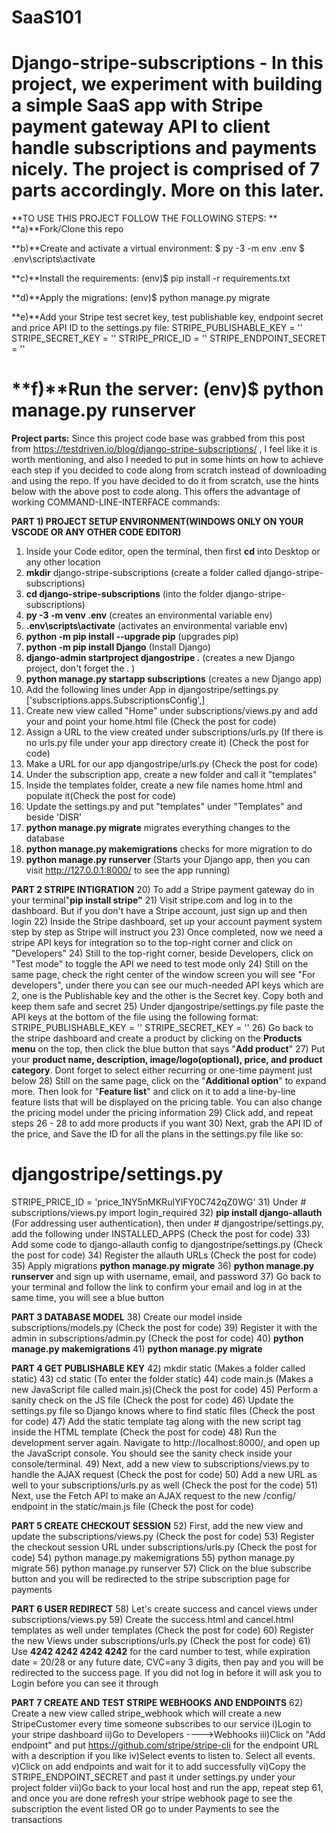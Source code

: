 # SaaS101
Django-stripe-subscriptions - In this project, we experiment with building a simple SaaS app with Stripe payment gateway API to client handle subscriptions and payments nicely.
The project is comprised of 7 parts accordingly. More on this later.
======================================================================================================================================
**TO USE THIS PROJECT FOLLOW THE FOLLOWING STEPS:
**
**a)**Fork/Clone this repo

**b)**Create and activate a virtual environment:
$ py -3 -m env .env
$ .env\scripts\activate

**c)**Install the requirements:
(env)$ pip install -r requirements.txt

**d)**Apply the migrations:
(env)$ python manage.py migrate

**e)**Add your Stripe test secret key, test publishable key, endpoint secret and price API ID to the settings.py file:
STRIPE_PUBLISHABLE_KEY = '<your test publishable key here>'
STRIPE_SECRET_KEY = '<your test secret key here>'
STRIPE_PRICE_ID = '<your price api id here>'
STRIPE_ENDPOINT_SECRET = '<your endpoint secret here>'

**f)**Run the server:
(env)$ python manage.py runserver
=======================================================================================================================================
**Project parts:**
Since this project code base was grabbed from this post from https://testdriven.io/blog/django-stripe-subscriptions/ , I feel like it is worth mentioning, and also I needed to put in some hints on how to achieve each step if you decided to code along from scratch instead of downloading and using the repo.
If you have decided to do it from scratch, use the hints below with the above post to code along. This offers the advantage of working COMMAND-LINE-INTERFACE commands:

**PART 1)
PROJECT SETUP ENVIRONMENT(WINDOWS ONLY ON YOUR VSCODE OR ANY OTHER CODE EDITOR)**
1) Inside your Code editor, open the terminal, then first **cd** into Desktop or any other location
2) **mkdir** django-stripe-subscriptions (create a folder called django-stripe-subscriptions)
3) **cd django-stripe-subscriptions** (into the folder django-stripe-subscriptions)
4) **py -3 -m venv .env** (creates an environmental variable env)
5) **.env\scripts\activate** (activates an environmental variable env)
6) **python -m pip install --upgrade pip** (upgrades pip)
7) **python -m pip install Django** (Install Django)
8) **django-admin startproject djangostripe .** (creates a new Django project, don't forget the . )
9) **python manage.py startapp subscriptions** (creates a new Django app)
10) Add the following lines under App in djangostripe/settings.py ['subscriptions.apps.SubscriptionsConfig',]
11) Create new view called "Home" under subscriptions/views.py and add your and point your home.html file (Check the post for code)
12) Assign a URL to the view created under subscriptions/urls.py (If there is no urls.py file under your app directory create it) (Check the post for code)
13) Make a URL for our app djangostripe/urls.py (Check the post for code)
14) Under the subscription app, create a new folder and call it "templates"
15) Inside the templates folder, create a new file names home.html and populate it(Check the post for code)
16) Update the settings.py and put "templates" under "Templates" and beside 'DISR'
17) **python manage.py migrate** migrates everything changes to the database
18) **python manage.py makemigrations** checks for more migration to do
19) **python manage.py runserver** (Starts your Django app, then you can visit http://127.0.0.1:8000/ to see the app running)

**PART 2
STRIPE INTIGRATION**
20) To add a Stripe payment gateway do in your terminal"**pip install stripe"**
21) Visit stripe.com and log in to the dashboard. But if you don't have a Stripe account, just sign up and then login
22) Inside the Stripe dashboard, set up your account payment system step by step as Stripe will instruct you
23) Once completed, now we need a stripe API keys for integration so to the top-right corner and click on "Developers"
24) Still to the top-right corner, beside Developers, click on "Test mode" to toggle the API we need to test mode only
24) Still on the same page, check the right center of the window screen you will see "For developers", under there you can see our much-needed API keys which are 2, one is the Publishable key and the other is the Secret key. Copy both and keep them safe and secret
25) Under djangostripe/settings.py file paste the API keys at the bottom of the file using the following format:
STRIPE_PUBLISHABLE_KEY = '<enter your stripe publishable key>'
STRIPE_SECRET_KEY = '<enter your stripe secret key>'
26) Go back to the stripe dashboard and create a product by clicking on the **Products menu** on the top, then click the blue button that says "**Add product**"
27) Put your **product name, description, image/logo(optional), price, and product category**. Dont forget to select either recurring or one-time payment just below
28) Still on the same page, click on the "**Additional option**" to expand more. Then look for "**Feature list**" and click on it to add a line-by-line feature lists that will be displayed on the pricing table. You can also change the pricing model under the pricing information
29) Click add, and repeat steps 26 - 28 to add more products if you want
30) Next, grab the API ID of the price, and Save the ID for all the plans in the settings.py file like so:
# djangostripe/settings.py
STRIPE_PRICE_ID = 'price_1NY5nMKRuIYIFY0C742qZ0WG'
31) Under # subscriptions/views.py import login_required
32) **pip install django-allauth** (For addressing user authentication), then under # djangostripe/settings.py, add the following under INSTALLED_APPS (Check the post for code)
33) Add some code to django-allauth config to djangostripe/settings.py (Check the post for code)
34) Register the allauth URLs (Check the post for code)
35) Apply migrations **python manage.py migrate**
36) **python manage.py runserver** and sign up with username, email, and password
37) Go back to your terminal and follow the link to confirm your email and log in at the same time, you will see a blue button

**PART 3
DATABASE MODEL**
38) Create our model inside subscriptions/models.py (Check the post for code)
39) Register it with the admin in subscriptions/admin.py (Check the post for code)
40) **python manage.py makemigrations**
41) **python manage.py migrate**

**PART 4
GET PUBLISHABLE KEY**
42) mkdir static (Makes a folder called static)
43) cd static (To enter the folder static)
44) code main.js (Makes a new JavaScript file called main.js)(Check the post for code)
45) Perform a sanity check on the JS file (Check the post for code)
46) Update the settings.py file so Django knows where to find static files (Check the post for code)
47) Add the static template tag along with the new script tag inside the HTML template (Check the post for code)
48) Run the development server again. Navigate to http://localhost:8000/, and open up the JavaScript console. You should see the sanity check inside your console/terminal.
49) Next, add a new view to subscriptions/views.py to handle the AJAX request (Check the post for code)
50) Add a new URL as well to your subscriptions/urls.py as well (Check the post for the code)
51) Next, use the Fetch API to make an AJAX request to the new /config/ endpoint in the static/main.js file (Check the post for code)

**PART 5
CREATE CHECKOUT SESSION**
52) First, add the new view and update the subscriptions/views.py (Check the post for code)
53) Register the checkout session URL under subscriptions/urls.py (Check the post for code)
54) python manage.py makemigrations
55) python manage.py migrate
56) python manage.py runserver 
57) Click on the blue subscribe button and you will be redirected to the stripe subscription page for payments

**PART 6
USER REDIRECT**
58) Let's create success and cancel views under subscriptions/views.py
59) Create the success.html and cancel.html templates as well under templates (Check the post for code)
60) Register the new Views under subscriptions/urls.py (Check the post for code)
61) Use **4242 4242 4242 4242** for the card number to test, while expiration date = 20/28 or any future date, CVC=any 3 digits, then pay and you will be redirected to the success page. If you did not log in before it will ask you to Login before you can see it through

**PART 7
CREATE AND TEST STRIPE WEBHOOKS AND ENDPOINTS**
62) Create a new view called stripe_webhook which will create a new StripeCustomer every time someone subscribes to our service
i)Login to your stripe dashboard
ii)Go to Developers ---->Webhooks
iii)Click on "Add endpoint" and put https://github.com/stripe/stripe-cli for the endpoint URL with a description if you like
iv)Select events to listen to. Select all events.
v)Click on add endpoints and wait for it to add successfully
vi)Copy the STRIPE_ENDPOINT_SECRET and past it under settings.py under your project folder
vii)Go back to your local host and run the app, repeat step 61, and once you are done refresh your stripe webhook page to see the subscription the event listed OR go to under Payments to see the transactions
